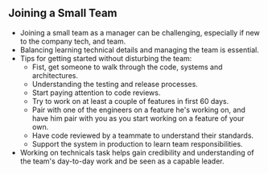 
## Joining a Small Team
* Joining a small team as a manager can be challenging, especially if new to the company tech, and team.
* Balancing learning technical details and managing the team is essential.
* Tips for getting started without disturbing the team:
  * Fist, get someone to walk through the code, systems and architectures.
  * Understanding the testing and release processes.
  * Start paying attention to code reviews.
  * Try to work on at least a couple of features in first 60 days.
  * Pair with one of the engineers on a feature he's working on, and have him pair with you as you start working on a feature of your own.
  * Have code reviewed by a teammate to understand their standards.
  * Support the system in production to learn team responsibilities.
* Working on technicals task helps gain credibility and understanding of the team's day-to-day work and be seen as a capable leader.
